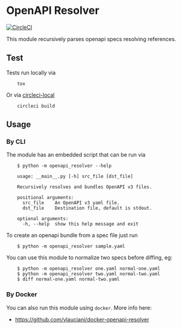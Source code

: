 # OpenAPI Resolver

[![CircleCI](https://circleci.com/gh/ioggstream/openapi-resolver.svg?style=svg)](https://circleci.com/gh/ioggstream/openapi-resolver)

This module recursively parses openapi specs resolving references.

## Test

Tests run locally via 

        tox

Or via [circleci-local](https://circleci.com/docs/2.0/local-cli/)

        circleci build 


## Usage
### By CLI
The module has an embedded script that can be run via

        $ python -m openapi_resolver --help

        usage: __main__.py [-h] src_file [dst_file]

        Recursively resolves and bundles OpenAPI v3 files.

        positional arguments:
          src_file    An OpenAPI v3 yaml file.
          dst_file    Destination file, default is stdout.

        optional arguments:
          -h, --help  show this help message and exit

To create an openapi bundle from a spec file just run

        $ python -m openapi_resolver sample.yaml

You can use this module to normalize two specs before diffing, eg:

        $ python -m openapi_resolver one.yaml normal-one.yaml
        $ python -m openapi_resolver two.yaml normal-two.yaml
        $ diff normal-one.yaml normal-two.yaml

### By Docker
You can also run this module using `docker`. More info here:
- https://github.com/vlauciani/docker-openapi-resolver

